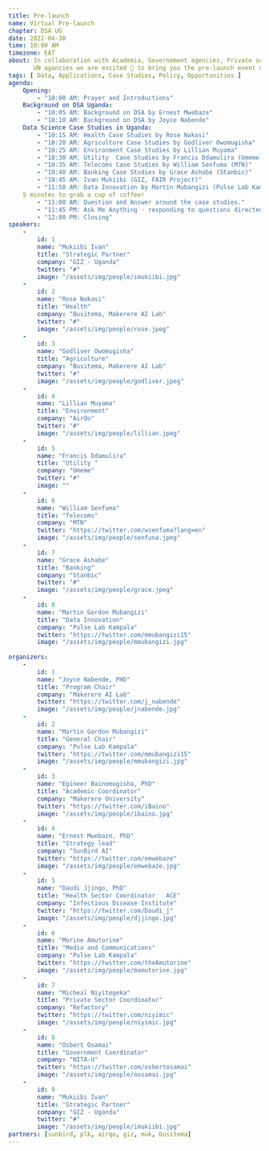 ```yaml
---
title: Pre-launch
name: Virtual Pre-launch
chapter: DSA UG
date: 2021-04-30
time: 10:00 AM
timezone: EAT
about: In collaboration with Academia, Governement agencies, Private sector and 
       UN agancies we are excited 💯 to bring you the pre-launch event of DSA Uganda Chapter 🇺🇬
tags: [ Data, Applications, Case Studies, Policy, Opportunities ]
agenda: 
    Opening: 
        - "10:00 AM: Prayer and Introductions"
    Background on DSA Uganda:
        - "10:05 AM: Background on DSA by Ernest Mwebaze"
        - "10:10 AM: Background on DSA by Joyce Nabende"
    Data Science Case Studies in Uganda: 
        - "10:15 AM: Health Case Studies by Rose Nakasi"
        - "10:20 AM: Agriculture Case Studies by Godliver Owomugisha"
        - "10:25 AM: Environment Case Studies by Lillian Muyama"
        - "10:30 AM: Utility  Case Studies by Francis Ddamulira (Umeme)"
        - "10:35 AM: Telecoms Case Studies by William Senfuma (MTN)"
        - "10:40 AM: Banking Case Studies by Grace Ashabe (Stanbic)"
        - "10:45 AM: Ivan Mukiibi (GIZ, FAIR Project)"
        - "11:50 AM: Data Innovation by Martin Mubangizi (Pulse Lab Kampala)"
    5 minutes to grab a cup of coffee!
        - "11:00 AM: Question and Answer around the case studies."
        - "11:45 PM: Ask Me Anything - responding to questions directed to DSA Uganda coordination committee"
        - "12:00 PM: Closing"
speakers: 
    -
        id: 1
        name: "Mukiibi Ivan"
        title: "Strategic Partner"
        company: "GIZ - Uganda"
        twitter: "#"
        image: "/assets/img/people/imukiibi.jpg"
    -
        id: 2
        name: "Rose Nakasi"
        title: "Health"
        company: "Busitema, Makerere AI Lab"
        twitter: "#"
        image: "/assets/img/people/rose.jpeg"
    -
        id: 3
        name: "Godliver Owomugisha"
        title: "Agriculture"
        company: "Busitema, Makerere AI Lab"
        twitter: "#"
        image: "/assets/img/people/godliver.jpeg"
    -
        id: 4
        name: "Lillian Muyama"
        title: "Environment"
        company: "AirQo"
        twitter: "#"
        image: "/assets/img/people/lillian.jpeg"
    -
        id: 5
        name: "Francis Ddamulira"
        title: "Utility "
        company: "Umeme"
        twitter: "#"
        image: ""
    -
        id: 6
        name: "William Senfuma"
        title: "Telecoms"
        company: "MTN"
        twitter: "https://twitter.com/wsenfuma?lang=en"
        image: "/assets/img/people/senfuna.jpeg"
    -
        id: 7
        name: "Grace Ashabe"
        title: "Banking"
        company: "Stanbic"
        twitter: "#"
        image: "/assets/img/people/grace.jpeg"
    -
        id: 8
        name: "Martin Gordon Mubangizi"
        title: "Data Innovation"
        company: "Pulse Lab Kampala"
        twitter: "https://twitter.com/mmubangizi15"
        image: "/assets/img/people/mmubangizi.jpg"
   
organizers: 
    -
        id: 1
        name: "Joyce Nabende, PHD"
        title: "Program Chair"
        company: "Makerere AI Lab"
        twitter: "https://twitter.com/j_nabende"
        image: "/assets/img/people/jnabende.jpg"
    -
        id: 2
        name: "Martin Gordon Mubangizi"
        title: "General Chair"
        company: "Pulse Lab Kampala"
        twitter: "https://twitter.com/mmubangizi15"
        image: "/assets/img/people/mmubangizi.jpg"
    -
        id: 3
        name: "Egineer Bainomugisha, PhD"
        title: "Academic Coordinator"
        company: "Makerere University"
        twitter: "https://twitter.com/iBaino"
        image: "/assets/img/people/ibaino.jpg"
    -
        id: 4
        name: "Ernest Mwebaze, PhD"
        title: "Strategy lead"
        company: "SunBird AI"
        twitter: "https://twitter.com/emwebaze"
        image: "/assets/img/people/emwebaze.jpg"
    -
        id: 5
        name: "Daudi Jjingo, PhD"
        title: "Health Sector Coordinator	ACE"
        company: "Infectious Disease Institute"
        twitter: "https://twitter.com/Daudi_j"
        image: "/assets/img/people/djjingo.jpg"
    -
        id: 6
        name: "Morine Amutorine"
        title: "Media and Communications"
        company: "Pulse Lab Kampala"
        twitter: "https://twitter.com/theAmutorine"
        image: "/assets/img/people/mamutorine.jpg"
    -
        id: 7
        name: "Micheal Niyitegeka"
        title: "Private Sector Coordinator"
        company: "Refactory"
        twitter: "https://twitter.com/niyimic"
        image: "/assets/img/people/niyimic.jpg"
    -
        id: 8
        name: "Osbert Osamai"
        title: "Government Coordinator"
        company: "NITA-U"
        twitter: "https://twitter.com/osbertosamai"
        image: "/assets/img/people/oosamai.jpg"
    -
        id: 9
        name: "Mukiibi Ivan"
        title: "Strategic Partner"
        company: "GIZ - Uganda"
        twitter: "#"
        image: "/assets/img/people/imukiibi.jpg"
partners: [sunbird, plk, airqo, giz, muk, busitema]
---
```

